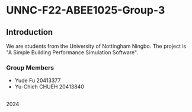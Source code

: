 # UNNC-F22-ABEE1025-Group-3
## Introduction
We are students from the University of Nottingham Ningbo. The project is "A Simple Building Performance Simulation Software".

### Group Members

* Yude Fu 20413377
* Yu-Chieh CHUEH 20413840
##
2024